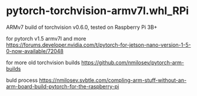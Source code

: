 # pytorch-torchvision-armv7l.whl_RPi
ARMv7 build of torchvision v0.6.0, tested on Raspberry Pi 3B+

for pytorch v1.5 armv7l and more
https://forums.developer.nvidia.com/t/pytorch-for-jetson-nano-version-1-5-0-now-available/72048

for more old torchvision builds
https://github.com/nmilosev/pytorch-arm-builds

buld process
https://nmilosev.svbtle.com/compling-arm-stuff-without-an-arm-board-build-pytorch-for-the-raspberry-pi
